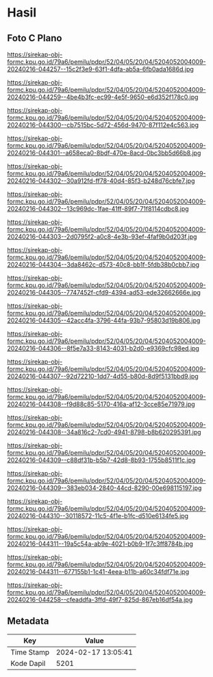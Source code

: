 # Hasil

## Foto C Plano

https://sirekap-obj-formc.kpu.go.id/79a6/pemilu/pdpr/52/04/05/20/04/5204052004009-20240216-044257--15c2f3e9-63f1-4dfa-ab5a-6fb0ada1686d.jpg

https://sirekap-obj-formc.kpu.go.id/79a6/pemilu/pdpr/52/04/05/20/04/5204052004009-20240216-044259--4be4b3fc-ec99-4e5f-9650-e6d352f178c0.jpg

https://sirekap-obj-formc.kpu.go.id/79a6/pemilu/pdpr/52/04/05/20/04/5204052004009-20240216-044300--cb7515bc-5d72-456d-9470-87f112e4c563.jpg

https://sirekap-obj-formc.kpu.go.id/79a6/pemilu/pdpr/52/04/05/20/04/5204052004009-20240216-044301--a658eca0-8bdf-470e-8acd-0bc3bb5d66b8.jpg

https://sirekap-obj-formc.kpu.go.id/79a6/pemilu/pdpr/52/04/05/20/04/5204052004009-20240216-044302--30a912fd-ff78-40d4-85f3-b248d76cbfe7.jpg

https://sirekap-obj-formc.kpu.go.id/79a6/pemilu/pdpr/52/04/05/20/04/5204052004009-20240216-044302--13c969dc-1fae-41ff-89f7-71f8114cdbc8.jpg

https://sirekap-obj-formc.kpu.go.id/79a6/pemilu/pdpr/52/04/05/20/04/5204052004009-20240216-044303--2d0795f2-a0c8-4e3b-93ef-4faf9b0d203f.jpg

https://sirekap-obj-formc.kpu.go.id/79a6/pemilu/pdpr/52/04/05/20/04/5204052004009-20240216-044304--3da8462c-d573-40c8-bb1f-5fdb38b0cbb7.jpg

https://sirekap-obj-formc.kpu.go.id/79a6/pemilu/pdpr/52/04/05/20/04/5204052004009-20240216-044305--7747452f-cfd9-4394-ad53-ede32662666e.jpg

https://sirekap-obj-formc.kpu.go.id/79a6/pemilu/pdpr/52/04/05/20/04/5204052004009-20240216-044305--42acc4fa-3796-44fa-93b7-95803d19b806.jpg

https://sirekap-obj-formc.kpu.go.id/79a6/pemilu/pdpr/52/04/05/20/04/5204052004009-20240216-044306--8f5e7a33-8143-4031-b2d0-e9369cfc98ed.jpg

https://sirekap-obj-formc.kpu.go.id/79a6/pemilu/pdpr/52/04/05/20/04/5204052004009-20240216-044307--92d72210-1dd7-4d55-b80d-8d9f5131bbd9.jpg

https://sirekap-obj-formc.kpu.go.id/79a6/pemilu/pdpr/52/04/05/20/04/5204052004009-20240216-044308--f9d88c85-5170-416a-af12-3cce85e71979.jpg

https://sirekap-obj-formc.kpu.go.id/79a6/pemilu/pdpr/52/04/05/20/04/5204052004009-20240216-044308--34a816c2-7cd0-4941-8798-b8b620295391.jpg

https://sirekap-obj-formc.kpu.go.id/79a6/pemilu/pdpr/52/04/05/20/04/5204052004009-20240216-044309--c88df31b-b5b7-42d8-8b93-1755b8511f1c.jpg

https://sirekap-obj-formc.kpu.go.id/79a6/pemilu/pdpr/52/04/05/20/04/5204052004009-20240216-044309--383eb034-2840-44cd-8290-00e698115197.jpg

https://sirekap-obj-formc.kpu.go.id/79a6/pemilu/pdpr/52/04/05/20/04/5204052004009-20240216-044310--30118572-11c5-4f1e-b1fc-d510e6134fe5.jpg

https://sirekap-obj-formc.kpu.go.id/79a6/pemilu/pdpr/52/04/05/20/04/5204052004009-20240216-044311--19a5c54a-ab9e-4021-b0b9-1f7c3ff8784b.jpg

https://sirekap-obj-formc.kpu.go.id/79a6/pemilu/pdpr/52/04/05/20/04/5204052004009-20240216-044311--677155b1-1c41-4eea-b11b-a60c34fdf71e.jpg

https://sirekap-obj-formc.kpu.go.id/79a6/pemilu/pdpr/52/04/05/20/04/5204052004009-20240216-044258--cfeaddfa-3ffd-49f7-825d-867eb16df54a.jpg


## Metadata

| Key        | Value               |
| ---------- | ------------------- |
| Time Stamp | 2024-02-17 13:05:41 |
| Kode Dapil | 5201                |



